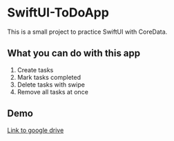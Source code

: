 # SwiftUI-ToDoApp
This is a small project to practice SwiftUI with CoreData.

## What you can do with this app

1. Create tasks
2. Mark tasks completed
3. Delete tasks with swipe
4. Remove all tasks at once

## Demo

[Link to google drive](https://drive.google.com/drive/folders/1Pxp8lxLFdctpFBkCj_MbaEkxD4_JiCzs?usp=sharing)

